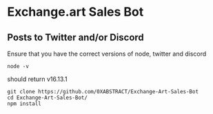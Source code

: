# Exchange.art Sales Bot
## Posts to Twitter and/or Discord

Ensure that you have the correct versions of node, twitter and discord
```console
node -v
```
should return v16.13.1


```console
git clone https://github.com/0XABSTRACT/Exchange-Art-Sales-Bot
cd Exchange-Art-Sales-Bot/
npm install
```
